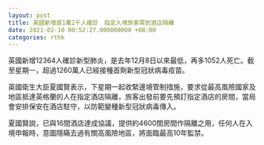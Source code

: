 ```yaml
---
layout: post
title: 英國新增逾1萬2千人確診　指定入境旅客需到酒店隔離
date: 2021-02-10 00:52:27.000000000 +08:00
categories: rthk
---
```


英國新增12364人確診新型肺炎，是去年12月8日以來最低，再多1052人死亡。截至星期一，超過1260萬人已經接種首劑新型冠狀病毒疫苗。

英國衛生大臣夏國賢表示，下星期一起收緊邊境管制措施，要求從最高風險國家及地區抵達英格蘭的人在指定酒店隔離，旅客出發前要先預訂指定酒店的房間，當局會安排保安在酒店駐守，以防範變種新型冠狀病毒傳入。

夏國賢說，已與16間酒店達成協議，提供約4600間房間作隔離之用，任何人在入境申報時，意圖隱瞞去過有關高風險地區，將面臨最高10年監禁。
